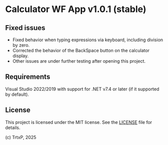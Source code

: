 # Calculator WF App v1.0.1 (stable)

## Fixed issues

- Fixed behavior when typing expressions via keyboard, including division by zero.
- Corrected the behavior of the BackSpace button on the calculator display.
- Other issues are under further testing after opening this project.

## Requirements

Visual Studio 2022/2019 with support for .NET v7.4 or later (if it supported by default).

## License 

This project is licensed under the MIT license. See the [LICENSE](LICENSE) file for details.

(c) TrtxP, 2025
